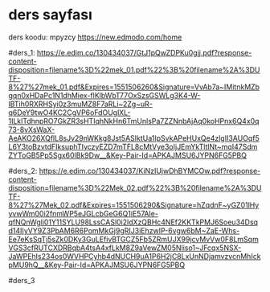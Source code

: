 # ders sayfası
ders koodu: mpyzcy
https://new.edmodo.com/home



#ders_1:
https://e.edim.co/130434037/GtJ1pQwZDPKu0gjj.pdf?response-content-disposition=filename%3D%22mek_01.pdf%22%3B%20filename%2A%3DUTF-8%27%27mek_01.pdf&Expires=1551506260&Signature=VvAb7a~IMitnkMZbgqn0xHDaPc1N1dhMiex-flKlbWbT77OxSzsGSWLg3K4-W-lBTih0RXRHSyi0z3muMZ8F7aRLi~2Zg~uR-q6DeY9twO4KC2CgVP6oFdOUglXL-1ILklTdhnpRO7GkZR3sHTIqhNkHn6TmUnlsPa7ZZNnbAjAq0koHPnx6Q4x0q73-8vXsWaX-AeAKO26XQflL8sJv29nWKkg8Jst5ASIktUa1IpSvkAPeHUxQe4zlgII3AUOqf5L6Y3toBzvtdFIksuphTIyczyEZD7mTFL8cMtVye3oIjJEmYkTltlNt~mqI47SdmZYToGB5Pp5Sgx60lBk9Dw__&Key-Pair-Id=APKAJMSU6JYPN6FG5PBQ



#ders_2:
https://e.edim.co/130434037/KiNzIUjwDhBYMCOw.pdf?response-content-disposition=filename%3D%22Mek_02.pdf%22%3B%20filename%2A%3DUTF-8%27%27Mek_02.pdf&Expires=1551506290&Signature=hZqdnF~yGZ01lHyyvwWm00i2fnmWP5eJGLcbGeG6Q1iE57AIe-qfNQnWgli01Y11SYLU98LssCASl0i2ldXzQBHc4NEf2KKTkPMJ6Soeu34Dsqd14IIyVY9Z3PbAM6R6PomMkGj9gRIJ3iEhzwIP-6vgw6bM~ZaE-Whs-Ee7eKsSqTj5sZk0DKy3GuLEfivBTGCZ5Fb5ZRmUJX99jcvMvVw0F8LmSqmVGS3cfRUTCXDRBqbA4tsA4xfLkM8Z9aVewZM05Nliso1~JFcqx5NSX-JaWPEhIs234os0WVHPCyhb4dNUCH9uA1P6H2jC8LxUnNDjamvzvcnMhIckpMU9hQ__&Key-Pair-Id=APKAJMSU6JYPN6FG5PBQ



#ders_3
